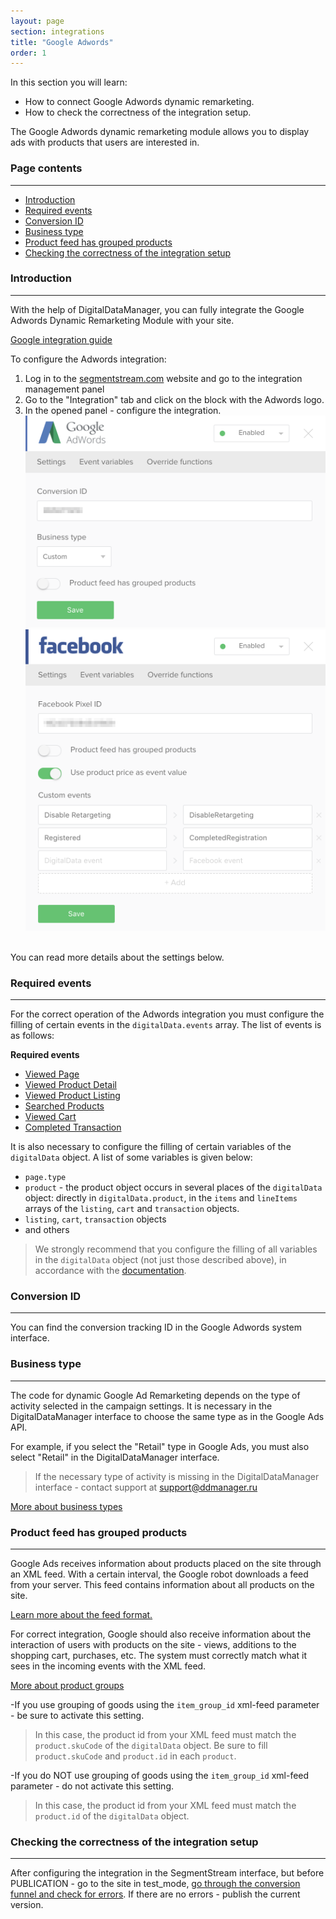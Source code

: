 ```yaml
---
layout: page
section: integrations
title: "Google Adwords"
order: 1
---
```


In this section you will learn:
* How to connect Google Adwords dynamic remarketing.
* How to check the correctness of the integration setup.

The Google Adwords dynamic remarketing module allows you to display ads with products that users are interested in.

### Page contents
------
<ul class="page-navigation">
  <li><a href="#0">Introduction</a></li>
  <li><a href="#1">Required events</a></li>
  <li><a href="#2">Conversion ID</a></li>
  <li><a href="#2_1">Business type</a></li>
  <li><a href="#3">Product feed has grouped products</a></li>
  <li><a href="#5">Checking the correctness of the integration setup</a></li>
</ul>

### <a name="0"></a>Introduction
------
With the help of DigitalDataManager, you can fully integrate the Google Adwords Dynamic Remarketing Module with your site.

[Google integration guide](https://support.google.com/tagmanager/answer/6106009?hl=en#OneTagPerFunnel)

To configure the Adwords integration:
1. Log in to the [segmentstream.com](https://admin.ddmanager.ru/) website and go to the integration management panel
2. Go to the "Integration" tab and click on the block with the Adwords logo.
3. In the opened panel - configure the integration.
![](/img/integrations.googleadwords.1.png)
![](/img/integrations.facebook.1.png)
<br />
You can read more details about the settings below.

### <a name="1"></a>Required events
------
For the correct operation of the Adwords integration you must configure the filling of certain events in the `digitalData.events` array. The list of events is as follows:

**Required events**
* [Viewed Page](/events/viewed-page)
* [Viewed Product Detail](/events/viewed-product-detail)
* [Viewed Product Listing](/events/viewed-product-listing)
* [Searched Products](/events/searched-products)
* [Viewed Cart](/events/searched-products)
* [Completed Transaction](/events/completed-transaction)

It is also necessary to configure the filling of certain variables of the `digitalData` object. A list of some variables is given below:
* `page.type`
* `product` - the product object occurs in several places of the `digitalData` object: directly in `digitalData.product`, in the `items` and `lineItems` arrays of the `listing`, `cart` and `transaction` objects.
* `listing`, `cart`, `transaction` objects
* and others

> We strongly recommend that you configure the filling of all variables in the `digitalData` object (not just those described above), in accordance with the [documentation](/for-developer/).

### <a name="2"></a>Conversion ID
------
You can find the conversion tracking ID in the Google Adwords system interface.

### <a name="2_1"></a>Business type
------
The code for dynamic Google Ad Remarketing depends on the type of activity selected in the campaign settings. It is necessary in the DigitalDataManager interface to choose the same type as in the Google Ads API.

For example, if you select the "Retail" type in Google Ads, you must also select "Retail" in the DigitalDataManager interface.

>If the necessary type of activity is missing in the DigitalDataManager interface - contact support at support@ddmanager.ru

[More about business types](https://support.google.com/google-ads/answer/7305793?hl=en)

### <a name="3"></a>Product feed has grouped products
------
Google Ads receives information about products placed on the site through an XML feed. With a certain interval, the Google robot downloads a feed from your server. This feed contains information about all products on the site.

[Learn more about the feed format.](https://support.google.com/merchants/answer/7052112)

For correct integration, Google should also receive information about the interaction of users with products on the site - views, additions to the shopping cart, purchases, etc. The system must correctly match what it sees in the incoming events with the XML feed.

[More about product groups](https://support.google.com/merchants/answer/6324507)

-If you use grouping of goods using the `item_group_id` xml-feed parameter - be sure to activate this setting.
  >In this case, the product id from your XML feed must match the `product.skuCode` of the `digitalData` object. Be sure to fill `product.skuCode` and `product.id` in each `product`.

 -If you do NOT use grouping of goods using the `item_group_id` xml-feed parameter - do not activate this setting.
  >In this case, the product id from your XML feed must match the `product.id` of the `digitalData` object.

### <a name="5"></a>Checking the correctness of the integration setup
------
After configuring the integration in the SegmentStream interface, but before PUBLICATION - go to the site in test_mode, [go through the conversion funnel and check for errors](/for-analyst/integrations#2).
If there are no errors - publish the current version.
